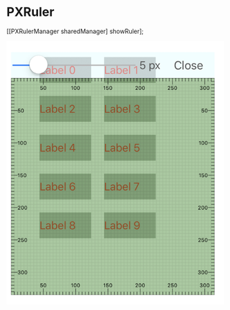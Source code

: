 # PXRuler

[[PXRulerManager sharedManager] showRuler];

![Image text](https://raw.githubusercontent.com/GuoleiYou/PXRuler/master/ImageShow.png)
